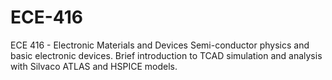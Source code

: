 # ECE-416
ECE 416 - Electronic Materials and Devices
Semi-conductor physics and basic electronic devices. Brief introduction to TCAD simulation and analysis with Silvaco ATLAS and HSPICE models. 
